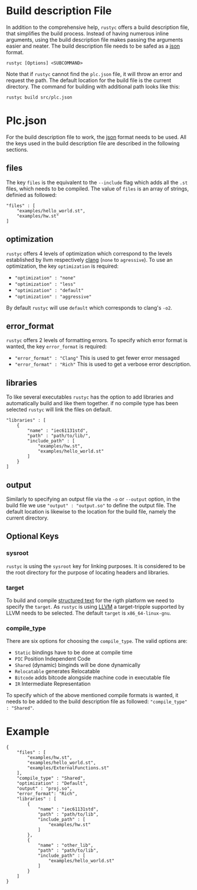 # Build description File

In addition to the comprehensive help, `rustyc` offers a build description file, that simplifies the build process. Instead of having numerous inline arguments, using the build description file makes passing the arguments easier and neater. The build description file needs to be safed as a [json](https://en.wikipedia.org/wiki/JSON) format.

`rustyc [Options] <SUBCOMMAND>`

Note that if `rustyc` cannot find the `plc.json` file, it will throw an error and request the path. The default location for the build file is the current directory. The command for building with additional path looks like this:

`rustyc build src/plc.json`


# Plc.json

For the build description file to work, the [json](https://en.wikipedia.org/wiki/JavaScript_Object_Notation) format needs to be used. All the keys used in the build description file are described in the following sections. 


## files

The key `files` is the equivalent to the `--include` flag which adds all the `.st` files, which needs to be compiled. The value of `files` is an array of strings, definied as followed:
```
"files" : [
    "examples/hello_world.st",
    "examples/hw.st"
]
```


## optimization

`rustyc` offers 4 levels of optimization which correspond to the levels established by llvm respectively [clang](https://clang.llvm.org/docs/CommandGuide/clang.html#code-generation-options) (`none` to `agressive`).
To use an optimization, the key `optimization` is required:
- `"optimization" : "none"`
- `"optimization" : "less"`
- `"optimization" : "default"`
- `"optimization" : "aggressive"`

By default `rustyc` will use `default` which corresponds to clang's `-o2`.


## error_format

`rustyc` offers 2 levels of formatting errors. To specify which error format is wanted, the key `error_format` is required:
- `"error_format" : "Clang"`   This is used to get fewer error messaged
- `"error_format" : "Rich"`    This is used to get a verbose error description. 


## libraries

To like several executables `rustyc` has the option to add libraries and automatically build and like them together. if no compile type has been selected `rustyc` will link the files on default.

```
"libraries" : [
    {
        "name" : "iec61131std",
        "path" : "path/to/lib/",
        "include_path" : [
            "examples/hw.st",
            "examples/hello_world.st"
        ]
    }
]
```

## output

Similarly to specifying an output file via the `-o` or `--output` option, in the build file we use `"output" : "output.so"` to define the output file. The default location is likewise to the location for the build file, namely the current directory. 



## Optional Keys
### sysroot

`rustyc` is using the `sysroot` key for linking purposes. It is considered to be the root directory for the purpose of locating headers and libraries.


### target

To build and compile [structured text](https://en.wikipedia.org/wiki/Structured_text) for the rigth platform we need to specify the `target`. As `rustyc` is using [LLVM](https://en.wikipedia.org/wiki/LLVM) a target-tripple supported by LLVM needs to be selected. The default `target` is `x86_64-linux-gnu`.


### compile_type
There are six options for choosing the `compile_type`. The valid options are:
<!-- TODO we should probably describe what each of those options do -->
- `Static` bindings have to be done at compile time
- `PIC` Position Independent Code
- `Shared` (dynamic) binginds will be done dynamically
- `Relocatable` generates Relocatable 
- `Bitcode` adds bitcode alongside machine code in executable file
- `IR` Intermediate Representation

To specify which of the above mentioned compile formats is wanted, it needs to be added to the build description file as followed: `"compile_type" : "Shared"`.

# Example
```
{
    "files" : [
        "examples/hw.st",
        "examples/hello_world.st",
        "examples/ExternalFunctions.st"
    ],
    "compile_type" : "Shared",
    "optimization" : "Default",
    "output" : "proj.so",
    "error_format": "Rich",
    "libraries" : [
        {
            "name" : "iec61131std",
            "path" : "path/to/lib",
            "include_path" : [
                "examples/hw.st"
            ]
        },
        {
            "name" : "other_lib",
            "path" : "path/to/lib",
            "include_path" : [
                "examples/hello_world.st"
            ]
        }
    ]
}
```